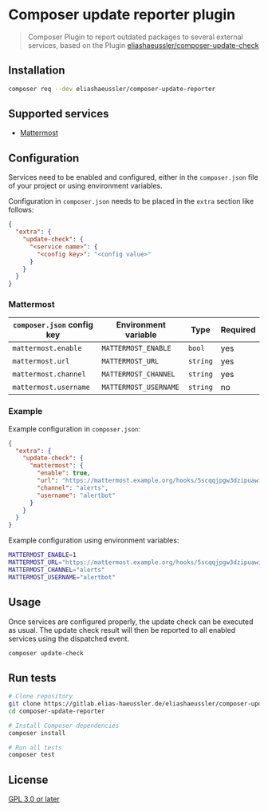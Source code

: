 # Composer update reporter plugin

> Composer Plugin to report outdated packages to several external services,
> based on the Plugin [eliashaeussler/composer-update-check](https://packagist.org/packages/eliashaeussler/composer-update-check)

## Installation

```bash
composer req --dev eliashaeussler/composer-update-reporter
```

## Supported services

* [Mattermost](#mattermost)

## Configuration

Services need to be enabled and configured, either in the `composer.json`
file of your project or using environment variables.

Configuration in `composer.json` needs to be placed in the `extra`
section like follows:

```json
{
  "extra": {
    "update-check": {
      "<service name>": {
        "<config key>": "<config value>"
      }
    }
  }
}
```

### Mattermost

| `composer.json` config key | Environment variable | Type | Required |
| -------------------------- | -------------------- | ---- | -------- |
| `mattermost.enable` | `MATTERMOST_ENABLE` | `bool` | yes |
| `mattermost.url` | `MATTERMOST_URL` | `string` | yes |
| `mattermost.channel` | `MATTERMOST_CHANNEL` | `string` | yes |
| `mattermost.username` | `MATTERMOST_USERNAME` | `string` | no |

### Example

Example configuration in `composer.json`:

```json
{
  "extra": {
    "update-check": {
      "mattermost": {
        "enable": true,
        "url": "https://mattermost.example.org/hooks/5scqqjpgw3dzipuawi8fp19acy",
        "channel": "alerts",
        "username": "alertbot"
      }
    }
  }
}
```

Example configuration using environment variables:

```bash
MATTERMOST_ENABLE=1
MATTERMOST_URL="https://mattermost.example.org/hooks/5scqqjpgw3dzipuawi8fp19acy"
MATTERMOST_CHANNEL="alerts"
MATTERMOST_USERNAME="alertbot"
```

## Usage

Once services are configured properly, the update check can be executed
as usual. The update check result will then be reported to all enabled
services using the dispatched event.

```bash
composer update-check
```

## Run tests

```bash
# Clone repository
git clone https://gitlab.elias-haeussler.de/eliashaeussler/composer-update-reporter.git
cd composer-update-reporter

# Install Composer dependencies
composer install

# Run all tests
composer test
```

## License

[GPL 3.0 or later](LICENSE)
